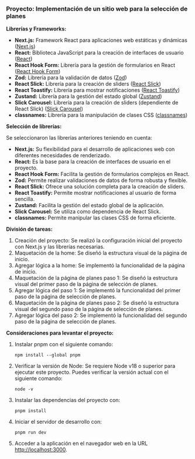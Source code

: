 ### Proyecto: Implementación de un sitio web para la selección de planes

**Librerías y Frameworks:**

- **Next.js:** Framework React para aplicaciones web estáticas y dinámicas ([Next.js](https://nextjs.org/))
- **React:** Biblioteca JavaScript para la creación de interfaces de usuario ([React](https://react.dev/))
- **React Hook Form:** Librería para la gestión de formularios en React ([React Hook Form](https://react-hook-form.com/))
- **Zod:** Librería para la validación de datos ([Zod](https://zod.dev/))
- **React Slick:** Librería para la creación de sliders ([React Slick](https://react-slick.neostack.com/))
- **React Toastify:** Librería para mostrar notificaciones ([React Toastify](https://www.npmjs.com/package/react-toastify))
- **Zustand:** Librería para la gestión del estado global ([Zustand](https://github.com/pmndrs/zustand))
- **Slick Carousel:** Librería para la creación de sliders (dependiente de React Slick) ([Slick Carousel](https://github.com/kenwheeler/slick))
- **classnames:** Librería para la manipulación de clases CSS ([classnames](https://github.com/JedWatson/classnames))

**Selección de librerías:**

Se seleccionaron las librerías anteriores teniendo en cuenta:

- **Next.js:** Su flexibilidad para el desarrollo de aplicaciones web con diferentes necesidades de renderizado.
- **React:** Es la base para la creación de interfaces de usuario en el proyecto.
- **React Hook Form:** Facilita la gestión de formularios complejos en React.
- **Zod:** Permite realizar validaciones de datos de forma robusta y flexible.
- **React Slick:** Ofrece una solución completa para la creación de sliders.
- **React Toastify:** Permite mostrar notificaciones al usuario de forma sencilla.
- **Zustand:** Facilita la gestión del estado global de la aplicación.
- **Slick Carousel:** Se utiliza como dependencia de React Slick.
- **classnames:** Permite manipular las clases CSS de forma eficiente.

**División de tareas:**

1. Creación del proyecto: Se realizó la configuración inicial del proyecto con Next.js y las librerías necesarias.
2. Maquetación de la home: Se diseñó la estructura visual de la página de inicio.
3. Agregar lógica a la home: Se implementó la funcionalidad de la página de inicio.
4. Maquetación de la página de planes paso 1: Se diseñó la estructura visual del primer paso de la página de selección de planes.
5. Agregar lógica del paso 1: Se implementó la funcionalidad del primer paso de la página de selección de planes.
6. Maquetación de la página de planes paso 2: Se diseñó la estructura visual del segundo paso de la página de selección de planes.
7. Agregar lógica del paso 2: Se implementó la funcionalidad del segundo paso de la página de selección de planes.

**Consideraciones para levantar el proyecto:**

1. Instalar pnpm con el siguiente comando:
   ```
   npm install --global pnpm
   ```
2. Verificar la versión de Node: Se requiere Node v18 o superior para ejecutar este proyecto. Puedes verificar la versión actual con el siguiente comando:
   ```
   node -v
   ```
3. Instalar las dependencias del proyecto con:
   ```
   pnpm install
   ```
4. Iniciar el servidor de desarrollo con:
   ```
   pnpm run dev
   ```
5. Acceder a la aplicación en el navegador web en la URL [http://localhost:3000](http://localhost:3000).
